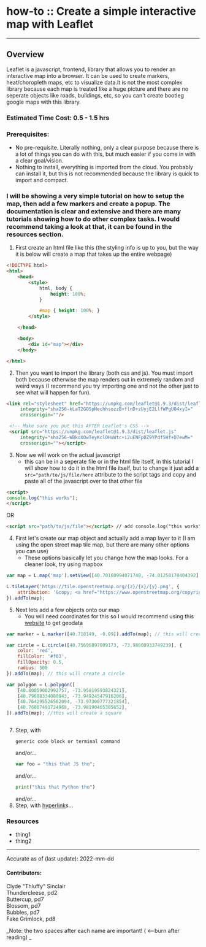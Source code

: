 # how-to :: Create a simple interactive map with Leaflet 
---
## Overview
Leaflet is a javascript, frontend, library that allows you to render an interactive map into a browser. It can be used to create markers, heat/choropleth maps, etc to visualize data.It is not the most complex library because each map is treated like a huge picture and there are no seperate objects like roads, buildings, etc, so you can't create bootleg google maps with this library. 

### Estimated Time Cost: 0.5 - 1.5 hrs


### Prerequisites:

- No pre-requisite. Literally nothing, only a clear purpose because there is a lot of things you can do with this, but much easier if you come in with a clear goal/vision.
- Nothing to install, everything is imported from the cloud. You probably can install it, but this is not recommended because the library is quick to import and compact.

### I will be showing a very simple tutorial on how to setup the map, then add a few markers and create a popup. The documentation is clear and extensive and there are many tutorials showing how to do other complex tasks. I would recommend taking a look at that, it can be found in the resources section.

1. First create an html file like this (the styling info is up to you, but the way it is below will create a map that takes up the entire webpage)
```html
<!DOCTYPE html>
<html>
    <head>        
        <style>
            html, body {
                height: 100%; 
            }

            #map { height: 100%; }
        </style>

    </head>

    <body>
        <div id="map"></div>
    </body>

</html>
```

2. Then you want to import the library (both css and js). You must import both because otherwise the map renders out in extremely random and weird ways (I recommend you try importing one and not the other just to see what will happen for fun).
```html
<link rel="stylesheet" href="https://unpkg.com/leaflet@1.9.3/dist/leaflet.css"
     integrity="sha256-kLaT2GOSpHechhsozzB+flnD+zUyjE2LlfWPgU04xyI="
     crossorigin=""/>

 <!-- Make sure you put this AFTER Leaflet's CSS -->
 <script src="https://unpkg.com/leaflet@1.9.3/dist/leaflet.js"
     integrity="sha256-WBkoXOwTeyKclOHuWtc+i2uENFpDZ9YPdf5Hf+D7ewM="
     crossorigin=""></script>
```
3. Now we will work on the actual javascript
    - this can be in a seperate file or in the html file itself, in this tutorial I will show how to do it in the html file itself, but to change it just add a ```src="path/to/js/file/here``` attribute to the script tags and copy and paste all of the javascript over to that other file
```html
<script>
console.log("this works");
</script>
```
OR
```html
<script src="path/to/js/file"></script> // add console.log("this works"); to the the file linked
```
4. First let's create our map object and actually add a map layer to it (I am using the open street map tile map, but there are many other options you can use)
    - These options basically let you change how the map looks. For a cleaner look, try using mapbox
```javascript
var map = L.map('map').setView([40.70160994071748, -74.01258170404392], 13);

L.tileLayer('https://tile.openstreetmap.org/{z}/{x}/{y}.png', {
    attribution: '&copy; <a href="https://www.openstreetmap.org/copyright">OpenStreetMap</a> contributors'
}).addTo(map);
```
5. Next lets add a few objects onto our map
    - You will need coordinates for this so I would recommend using this [website](http://apps.headwallphotonics.com/) to get geodata
```javascript
var marker = L.marker([40.718149, -0.09]).addTo(map); // this will create a marker on the map

var circle = L.circle([40.75696897009173, -73.98608933749239], {
    color: 'red',
    fillColor: '#f03',
    fillOpacity: 0.5,
    radius: 500
}).addTo(map); // this will create a circle

var polygon = L.polygon([
    [40.80059002992757, -73.95819593824321],
    [40.79688334088943, -73.94924547916206],
    [40.764295526562094, -73.97300777321854],
    [40.76807491724968, -73.98190465305652],
]).addTo(map); //this will create a square



```
7. Step, with
    ```
    generic code block or terminal command
    ```
   and/or...
    ```javascript
    var foo = "this that JS tho";
    ```
   and/or...
    ```python
    print("this that Python tho")
    ```
   and/or...
1. Step, with [hyperlink](https://xkcd.com)s...


### Resources
* thing1
* thing2

---

Accurate as of (last update): 2022-mm-dd

#### Contributors:  
Clyde "Thluffy" Sinclair  
Thundercleese, pd2  
Buttercup, pd7  
Blossom, pd7  
Bubbles, pd7  
Fake Grimlock, pd8  

_Note: the two spaces after each name are important! ( <--burn after reading)  _
